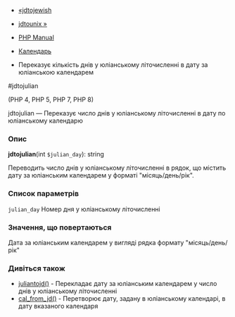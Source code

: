 - [«jdtojewish](function.jdtojewish.md)
- [jdtounix »](function.jdtounix.md)

- [PHP Manual](index.md)
- [Календарь](ref.calendar.md)
- Переказує кількість днів у юліанському літочисленні в дату за юліанською
календарем

#jdtojulian

(PHP 4, PHP 5, PHP 7, PHP 8)

jdtojulian — Переказує число днів у юліанському літочисленні в дату по
юліанському календарю

### Опис

**jdtojulian**(int `$julian_day`): string

Переводить число днів у юліанському літочисленні в рядок, що містить
дату за юліанським календарем у форматі "місяць/день/рік".

### Список параметрів

`julian_day`
Номер дня у юліанському літочисленні

### Значення, що повертаються

Дата за юліанським календарем у вигляді рядка формату "місяць/день/рік"

### Дивіться також

- [juliantojd()](function.juliantojd.md) - Перекладає дату за
юліанським календарем у число днів у юліанському літочисленні
- [cal_from_jd()](function.cal-from-jd.md) - Перетворює дату,
задану в юліанському календарі, в дату вказаного календаря
